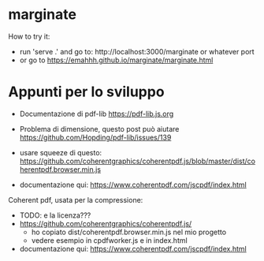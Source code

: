 # marginate

How to try it:
- run 'serve .' and go to: http://localhost:3000/marginate or whatever port
- or go to https://emahhh.github.io/marginate/marginate.html

# Appunti per lo sviluppo
- Documentazione di pdf-lib https://pdf-lib.js.org
- Problema di dimensione, questo post può aiutare https://github.com/Hopding/pdf-lib/issues/139

- usare squeeze di questo: https://github.com/coherentgraphics/coherentpdf.js/blob/master/dist/coherentpdf.browser.min.js
- documentazione qui: https://www.coherentpdf.com/jscpdf/index.html

Coherent pdf, usata per la compressione:
- TODO:  e la licenza???
- https://github.com/coherentgraphics/coherentpdf.js/
  - ho copiato dist/coherentpdf.browser.min.js nel mio progetto
  - vedere esempio in cpdfworker.js e in index.html
- documentazione qui: https://www.coherentpdf.com/jscpdf/index.html